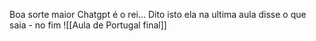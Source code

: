 Boa sorte maior
 Chatgpt é o rei...
 Dito isto ela na ultima aula disse o que saia - no fim
 ![[Aula de Portugal final]]
 